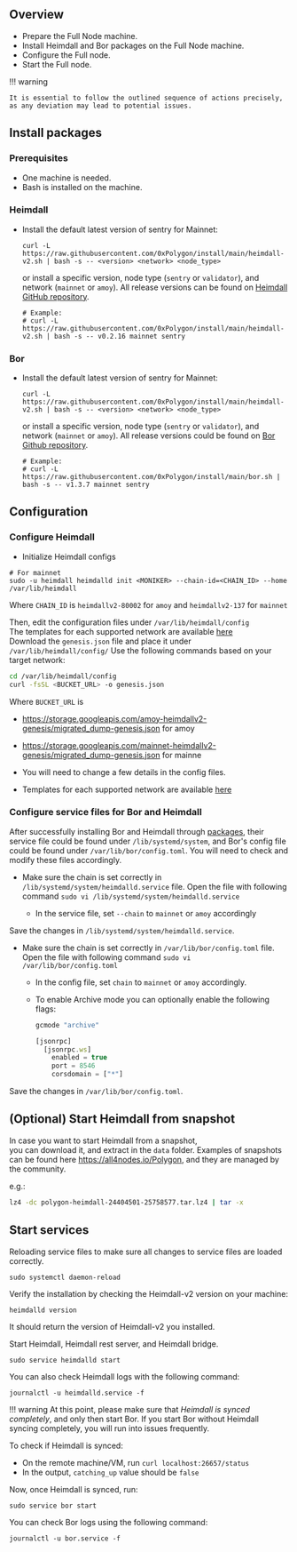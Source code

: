 <!--
---
comments: true
---
-->

## Overview

- Prepare the Full Node machine.
- Install Heimdall and Bor packages on the Full Node machine.
- Configure the Full node.
- Start the Full node.

!!! warning
    
    It is essential to follow the outlined sequence of actions precisely, as any deviation may lead to potential issues.


## Install packages

### Prerequisites

- One machine is needed.
- Bash is installed on the machine.

### Heimdall

- Install the default latest version of sentry for Mainnet:

    ```shell
    curl -L https://raw.githubusercontent.com/0xPolygon/install/main/heimdall-v2.sh | bash -s -- <version> <network> <node_type> 
    ```

    or install a specific version, node type (`sentry` or `validator`), and network (`mainnet` or `amoy`). All release versions can be found on
    [Heimdall GitHub repository](https://github.com/0xPolygon/heimdall-v2/releases).

    ```shell
    # Example:
    # curl -L https://raw.githubusercontent.com/0xPolygon/install/main/heimdall-v2.sh | bash -s -- v0.2.16 mainnet sentry
    ```

### Bor

- Install the default latest version of sentry for Mainnet:

    ```shell
    curl -L https://raw.githubusercontent.com/0xPolygon/install/main/heimdall-v2.sh | bash -s -- <version> <network> <node_type> 
    ```

    or install a specific version, node type (`sentry` or `validator`), and network (`mainnet` or `amoy`). All release versions could be found on
    [Bor Github repository](https://github.com/0xPolygon/bor/releases).

    ```shell
    # Example:
    # curl -L https://raw.githubusercontent.com/0xPolygon/install/main/bor.sh | bash -s -- v1.3.7 mainnet sentry
    ```

## Configuration

### Configure Heimdall

- Initialize Heimdall configs

```shell
# For mainnet
sudo -u heimdall heimdalld init <MONIKER> --chain-id=<CHAIN_ID> --home /var/lib/heimdall
```

Where `CHAIN_ID` is `heimdallv2-80002` for `amoy` and `heimdallv2-137` for `mainnet`

Then, edit the configuration files under `/var/lib/heimdall/config`  
The templates for each supported network are available [here](https://github.com/0xPolygon/heimdall-v2/tree/develop/packaging/templates/config)  
Download the `genesis.json` file and place it under `/var/lib/heimdall/config/`
Use the following commands based on your target network:
```bash
cd /var/lib/heimdall/config
curl -fsSL <BUCKET_URL> -o genesis.json
```

Where `BUCKET_URL` is

- https://storage.googleapis.com/amoy-heimdallv2-genesis/migrated_dump-genesis.json for amoy
- https://storage.googleapis.com/mainnet-heimdallv2-genesis/migrated_dump-genesis.json for mainne


- You will need to change a few details in the config files.  
- Templates for each supported network are available [here](https://github.com/0xPolygon/heimdall-v2/tree/develop/packaging/templates/config)

### Configure service files for Bor and Heimdall

After successfully installing Bor and Heimdall through [packages](#install-packages), their service file could be found under `/lib/systemd/system`, and Bor's config file could be found under `/var/lib/bor/config.toml`.
You will need to check and modify these files accordingly.

- Make sure the chain is set correctly in `/lib/systemd/system/heimdalld.service` file. Open the file with following command `sudo vi /lib/systemd/system/heimdalld.service`

    - In the service file, set `--chain` to `mainnet` or `amoy` accordingly

Save the changes in `/lib/systemd/system/heimdalld.service`.

- Make sure the chain is set correctly in `/var/lib/bor/config.toml` file. Open the file with following command `sudo vi /var/lib/bor/config.toml`

    - In the config file, set `chain` to `mainnet` or `amoy` accordingly.

    - To enable Archive mode you can optionally enable the following flags:

      ```js
      gcmode "archive"

      [jsonrpc]
        [jsonrpc.ws]
          enabled = true
          port = 8546
          corsdomain = ["*"]
      ```

Save the changes in `/var/lib/bor/config.toml`.

## (Optional) Start Heimdall from snapshot

In case you want to start Heimdall from a snapshot,  
you can download it, and extract in the `data` folder.
Examples of snapshots can be found here https://all4nodes.io/Polygon, and they are managed by the community.

e.g.:
```bash
lz4 -dc polygon-heimdall-24404501-25758577.tar.lz4 | tar -x
```

## Start services

Reloading service files to make sure all changes to service files are loaded correctly.

```shell
sudo systemctl daemon-reload
```

Verify the installation by checking the Heimdall-v2 version on your machine:

```bash
heimdalld version
```

It should return the version of Heimdall-v2 you installed.

Start Heimdall, Heimdall rest server, and Heimdall bridge.

```shell
sudo service heimdalld start
```

You can also check Heimdall logs with the following command:

```shell
journalctl -u heimdalld.service -f
```

!!! warning
    At this point, please make sure that *Heimdall is synced completely*, and only then start Bor. If you start Bor without Heimdall syncing completely, you will run into issues frequently.

To check if Heimdall is synced:

- On the remote machine/VM, run `curl localhost:26657/status`
- In the output, `catching_up` value should be `false`

Now, once Heimdall is synced, run:

```shell
sudo service bor start
```

You can check Bor logs using the following command:

```shell
journalctl -u bor.service -f
```
